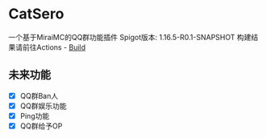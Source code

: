 # CatSero
一个基于MiraiMC的QQ群功能插件
Spigot版本: 1.16.5-R0.1-SNAPSHOT
构建结果请前往Actions - [Build](https://github.com/XiaMoHuaHuo-CN/CatSero/actions/workflows/builder.yml)

## 未来功能
- [x] QQ群Ban人
- [x] QQ群娱乐功能
- [x] Ping功能
- [x] QQ群给予OP
